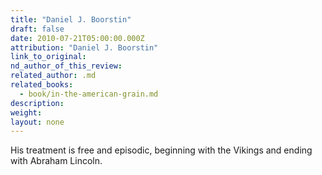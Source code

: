 ```yaml
---
title: "Daniel J. Boorstin"
draft: false
date: 2010-07-21T05:00:00.000Z
attribution: "Daniel J. Boorstin"
link_to_original:
nd_author_of_this_review:
related_author: .md
related_books:
  - book/in-the-american-grain.md
description:
weight:
layout: none
---
```

His treatment is free and episodic, beginning with the Vikings and ending with Abraham Lincoln.

